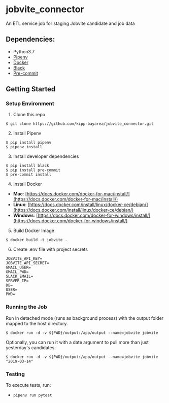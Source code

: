 # jobvite_connector
An ETL service job for staging Jobvite candidate and job data

## Dependencies:

* Python3.7
* [Pipenv](https://pipenv.readthedocs.io/en/latest/)
* [Docker](https://www.docker.com/)
* [Black](https://github.com/ambv/black)
* [Pre-commit](https://pre-commit.com/)

## Getting Started

### Setup Environment

1. Clone this repo

```
$ git clone https://github.com/kipp-bayarea/jobvite_connector.git
```

2. Install Pipenv

```
$ pip install pipenv
$ pipenv install
```

3. Install developer dependencies

```
$ pip install black
$ pip install pre-commit
$ pre-commit install
```

4. Install Docker

* **Mac**: [https://docs.docker.com/docker-for-mac/install/](https://docs.docker.com/docker-for-mac/install/)
* **Linux**: [https://docs.docker.com/install/linux/docker-ce/debian/](https://docs.docker.com/install/linux/docker-ce/debian/)
* **Windows**: [https://docs.docker.com/docker-for-windows/install/](https://docs.docker.com/docker-for-windows/install/)

5. Build Docker Image

```
$ docker build -t jobvite .
```

6. Create .env file with project secrets

```
JOBVITE_API_KEY=
JOBVITE_API_SECRET=
GMAIL_USER=
GMAIL_PWD=
SLACK_EMAIL=
SERVER_IP=
DB=
USER=
PWD=
```

### Running the Job

Run in detached mode (runs as background process) with the output folder mapped to the host directory.

```
$ docker run -d -v ${PWD}/output:/app/output --name=jobvite jobvite 
```

Optionally, you can run it with a date argument to pull more than just yesterday's candidates.

```
$ docker run -d -v ${PWD}/output:/app/output --name=jobvite jobvite "2019-03-14"
```


### Testing

To execute tests, run:
* `pipenv run pytest`
